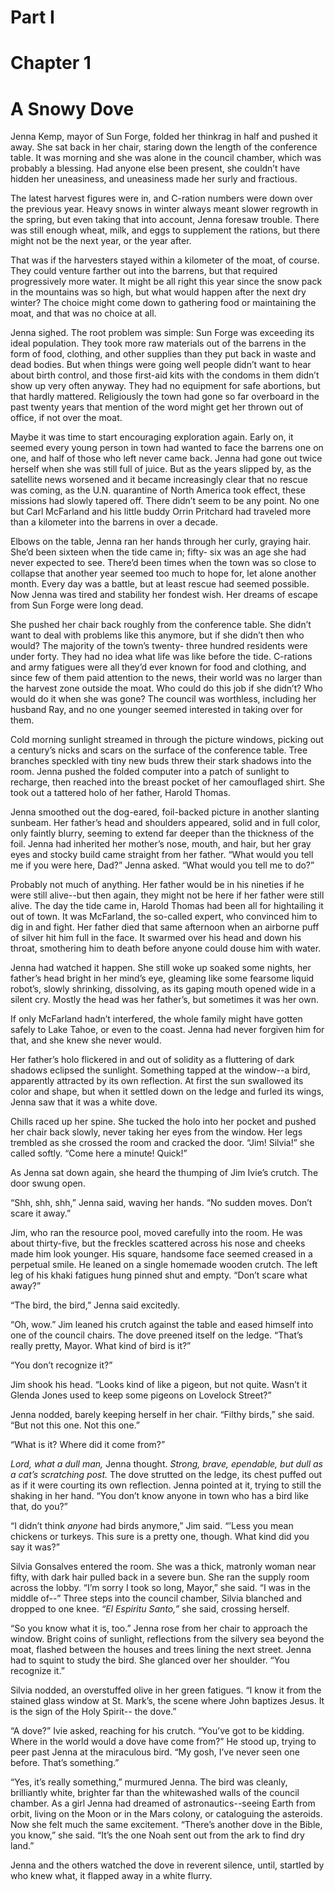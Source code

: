 # Part I

# Chapter 1
# A Snowy Dove

Jenna Kemp, mayor of Sun Forge, folded her thinkrag in half and pushed it away. She sat back in her chair, staring down the length of the conference table. It was morning and she was alone in the council chamber, which was probably a blessing. Had anyone else been present, she couldn’t have hidden her uneasiness, and uneasiness made her surly and fractious. 

The latest harvest figures were in, and C-ration numbers were down over the previous year. Heavy snows in winter always meant slower regrowth in the spring, but even taking that into account, Jenna foresaw trouble. There was still enough wheat, milk, and eggs to supplement the rations, but there might not be the next year, or the year after. 

That was if the harvesters stayed within a kilometer of the moat, of course. They could venture farther out into the barrens, but that required progressively more water. It might be all right this year since the snow pack in the mountains was so high, but what would happen after the next dry winter? The choice might come down to gathering food or maintaining the moat, and that was no choice at all. 

Jenna sighed. The root problem was simple: Sun Forge was exceeding its ideal population. They took more raw materials out of the barrens in the form of food, clothing, and other supplies than they put back in waste and dead bodies. But when things were going well people didn’t want to hear about birth control, and those first-aid kits with the condoms in them didn’t show up very often anyway. They had no equipment for safe abortions, but that hardly mattered. Religiously the town had gone so far overboard in the past twenty years that mention of the word might get her thrown out of office, if not over the moat. 

Maybe it was time to start encouraging exploration again. Early on, it seemed every young person in town had wanted to face the barrens one on one, and half of those who left never came back. Jenna had gone out twice herself when she was still full of juice. But as the years slipped by, as the satellite news worsened and it became increasingly clear that no rescue was coming, as the U.N. quarantine of North America took effect, these missions had slowly tapered off. There didn’t seem to be any point. No one but Carl McFarland and his little buddy Orrin Pritchard had traveled more than a kilometer into the barrens in over a decade. 

Elbows on the table, Jenna ran her hands through her curly, graying hair. She’d been sixteen when the tide came in; fifty- six was an age she had never expected to see. There’d been times when the town was so close to collapse that another year seemed too much to hope for, let alone another month. Every day was a battle, but at least rescue had seemed possible. Now Jenna was tired and stability her fondest wish. Her dreams of escape from Sun Forge were long dead. 

She pushed her chair back roughly from the conference table. She didn’t want to deal with problems like this anymore, but if she didn’t then who would? The majority of the town’s twenty- three hundred residents were under forty. They had no idea what life was like before the tide. C-rations and army fatigues were all they’d ever known for food and clothing, and since few of them paid attention to the news, their world was no larger than the harvest zone outside the moat. Who could do this job if she didn’t? Who would do it when she was gone? The council was worthless, including her husband Ray, and no one younger seemed interested in taking over for them. 

Cold morning sunlight streamed in through the picture windows, picking out a century’s nicks and scars on the surface of the conference table. Tree branches speckled with tiny new buds threw their stark shadows into the room. Jenna pushed the folded computer into a patch of sunlight to recharge, then reached into the breast pocket of her camouflaged shirt. She took out a tattered holo of her father, Harold Thomas. 

Jenna smoothed out the dog-eared, foil-backed picture in another slanting sunbeam. Her father’s head and shoulders appeared, solid and in full color, only faintly blurry, seeming to extend far deeper than the thickness of the foil. Jenna had inherited her mother’s nose, mouth, and hair, but her gray eyes and stocky build came straight from her father. “What would you tell me if you were here, Dad?” Jenna asked. “What would you tell me to do?” 

Probably not much of anything. Her father would be in his nineties if he were still alive--but then again, they might not be here if her father were still alive. The day the tide came in, Harold Thomas had been all for hightailing it out of town. It was McFarland, the so-called expert, who convinced him to dig in and fight. Her father died that same afternoon when an airborne puff of silver hit him full in the face. It swarmed over his head and down his throat, smothering him to death before anyone could douse him with water. 

Jenna had watched it happen. She still woke up soaked some nights, her father’s head bright in her mind’s eye, gleaming like some fearsome liquid robot’s, slowly shrinking, dissolving, as its gaping mouth opened wide in a silent cry. Mostly the head was her father’s, but sometimes it was her own. 

If only McFarland hadn’t interfered, the whole family might have gotten safely to Lake Tahoe, or even to the coast. Jenna had never forgiven him for that, and she knew she never would. 

Her father’s holo flickered in and out of solidity as a fluttering of dark shadows eclipsed the sunlight. Something tapped at the window--a bird, apparently attracted by its own reflection. At first the sun swallowed its color and shape, but when it settled down on the ledge and furled its wings, Jenna saw that it was a white dove. 

Chills raced up her spine. She tucked the holo into her pocket and pushed her chair back slowly, never taking her eyes from the window. Her legs trembled as she crossed the room and cracked the door. “Jim! Silvia!” she called softly. “Come here a minute! Quick!” 

As Jenna sat down again, she heard the thumping of Jim Ivie’s crutch. The door swung open. 

“Shh, shh, shh,” Jenna said, waving her hands. “No sudden moves. Don’t scare it away.” 

Jim, who ran the resource pool, moved carefully into the room. He was about thirty-five, but the freckles scattered across his nose and cheeks made him look younger. His square, handsome face seemed creased in a perpetual smile. He leaned on a single homemade wooden crutch. The left leg of his khaki fatigues hung pinned shut and empty. “Don’t scare what away?” 

“The bird, the bird,” Jenna said excitedly. 

“Oh, wow.” Jim leaned his crutch against the table and eased himself into one of the council chairs. The dove preened itself on the ledge. “That’s really pretty, Mayor. What kind of bird is it?” 

“You don’t recognize it?” 

Jim shook his head. “Looks kind of like a pigeon, but not quite. Wasn’t it Glenda Jones used to keep some pigeons on Lovelock Street?” 

Jenna nodded, barely keeping herself in her chair. “Filthy birds,” she said. “But not this one. Not this one.” 

“What is it? Where did it come from?” 

*Lord, what a dull man,* Jenna thought. *Strong, brave, ependable, but dull as a cat’s scratching post.* The dove strutted on the ledge, its chest puffed out as if it were courting its own reflection. Jenna pointed at it, trying to still the shaking in her hand. “You don’t know anyone in town who has a bird like that, do you?” 

“I didn’t think *anyone* had birds anymore,” Jim said. “’Less you mean chickens or turkeys. This sure is a pretty one, though. What kind did you say it was?” 

Silvia Gonsalves entered the room. She was a thick, matronly woman near fifty, with dark hair pulled back in a severe bun. She ran the supply room across the lobby. “I’m sorry I took so long, Mayor,” she said. “I was in the middle of--” Three steps into the council chamber, Silvia blanched and dropped to one knee. *“El Espiritu Santo,”* she said, crossing herself. 

“So you know what it is, too.” Jenna rose from her chair to approach the window. Bright coins of sunlight, reflections from the silvery sea beyond the moat, flashed between the houses and trees lining the next street. Jenna had to squint to study the bird. She glanced over her shoulder. “You recognize it.” 

Silvia nodded, an overstuffed olive in her green fatigues. “I know it from the stained glass window at St. Mark’s, the scene where John baptizes Jesus. It is the sign of the Holy Spirit-- the dove.” 

“A dove?” Ivie asked, reaching for his crutch. “You’ve got to be kidding. Where in the world would a dove have come from?” He stood up, trying to peer past Jenna at the miraculous bird. “My gosh, I’ve never seen one before. That’s something.” 

“Yes, it’s really something,” murmured Jenna. The bird was cleanly, brilliantly white, brighter far than the whitewashed walls of the council chamber. As a girl Jenna had dreamed of astronautics--seeing Earth from orbit, living on the Moon or in the Mars colony, or cataloguing the asteroids. Now she felt much the same excitement. “There’s another dove in the Bible, you know,” she said. “It’s the one Noah sent out from the ark to find dry land.” 

Jenna and the others watched the dove in reverent silence, until, startled by who knew what, it flapped away in a white flurry. 